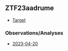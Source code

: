 ## ZTF23aadrume

* [Target](./target/index.html)

### Observations/Analyses

* [2023-04-20](./2023-04-20/index.html)
